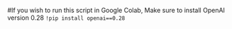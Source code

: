 #If you wish to run this script in Google Colab, Make sure to install OpenAI version 0.28
```!pip install openai==0.28```
